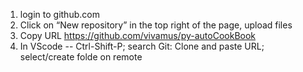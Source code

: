 1. login to github.com
2. Click on “New repository” in the top right of the page, upload files
3. Copy URL https://github.com/vivamus/py-autoCookBook
4. In VScode -- Ctrl-Shift-P; search Git: Clone and paste URL; select/create folde on remote
